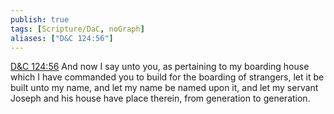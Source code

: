 ```yaml
---
publish: true
tags: [Scripture/DaC, noGraph]
aliases: ["D&C 124:56"]
---
```

[D&C 124:56](https://churchofjesuschrist.org/study/scriptures/dc-testament/dc/124?lang=eng&id=p56#p56) And now I say unto you, as pertaining to my boarding house which I have commanded you to build for the boarding of strangers, let it be built unto my name, and let my name be named upon it, and let my servant Joseph and his house have place therein, from generation to generation.
